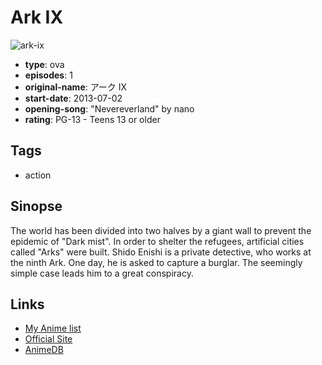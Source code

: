 # Ark IX

![ark-ix](https://cdn.myanimelist.net/images/anime/1755/112479.jpg)

-   **type**: ova
-   **episodes**: 1
-   **original-name**: アーク IX
-   **start-date**: 2013-07-02
-   **opening-song**: "Nevereverland" by nano
-   **rating**: PG-13 - Teens 13 or older

## Tags

-   action

## Sinopse

The world has been divided into two halves by a giant wall to prevent the epidemic of "Dark mist". In order to shelter the refugees, artificial cities called "Arks" were built. Shido Enishi is a private detective, who works at the ninth Ark. One day, he is asked to capture a burglar. The seemingly simple case leads him to a great conspiracy.

## Links

-   [My Anime list](https://myanimelist.net/anime/17395/Ark_IX)
-   [Official Site](http://www.arknine.net)
-   [AnimeDB](http://anidb.info/perl-bin/animedb.pl?show=anime&aid=9534)
